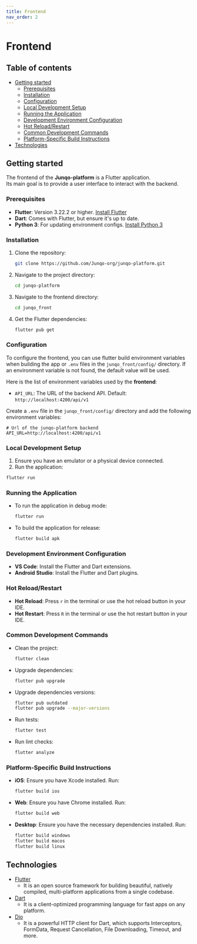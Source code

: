 ```yaml
---
title: Frontend
nav_order: 2
---
```


<!-- omit in toc -->
# Frontend

<!-- omit in toc -->
## Table of contents

- [Getting started](#getting-started)
  - [Prerequisites](#prerequisites)
  - [Installation](#installation)
  - [Configuration](#configuration)
  - [Local Development Setup](#local-development-setup)
  - [Running the Application](#running-the-application)
  - [Development Environment Configuration](#development-environment-configuration)
  - [Hot Reload/Restart](#hot-reloadrestart)
  - [Common Development Commands](#common-development-commands)
  - [Platform-Specific Build Instructions](#platform-specific-build-instructions)
- [Technologies](#technologies)

## Getting started

The frontend of the **Junqo-platform** is a Flutter application.  
Its main goal is to provide a user interface to interact with the backend.

### Prerequisites

- **Flutter**: Version 3.22.2 or higher. [Install Flutter](https://docs.flutter.dev/get-started/install)
- **Dart**: Comes with Flutter, but ensure it's up to date.
- **Python 3**: For updating environment configs. [Install Python 3](https://www.python.org/downloads/)

### Installation

1. Clone the repository:

    ```sh
    git clone https://github.com/Junqo-org/junqo-platform.git
    ```

2. Navigate to the project directory:

    ```sh
    cd junqo-platform
    ```

3. Navigate to the frontend directory:

    ```sh
    cd junqo_front
    ```

4. Get the Flutter dependencies:

    ```sh
    flutter pub get
    ```

### Configuration

To configure the frontend, you can use flutter build environment variables when building the app or `.env` files in the `junqo_front/config/` directory.
If an environment variable is not found, the default value will be used.

Here is the list of environment variables used by the **frontend**:

- `API_URL`: The URL of the backend API. Default: `http://localhost:4200/api/v1`

Create a `.env` file in the `junqo_front/config/` directory and add the following environment variables:

```env
# Url of the junqo-platform backend
API_URL=http://localhost:4200/api/v1
```

### Local Development Setup

1. Ensure you have an emulator or a physical device connected.
2. Run the application:

  ```sh
  flutter run
  ```

### Running the Application

- To run the application in debug mode:

  ```sh
  flutter run
  ```

- To build the application for release:

  ```sh
  flutter build apk
  ```

### Development Environment Configuration

- **VS Code**: Install the Flutter and Dart extensions.
- **Android Studio**: Install the Flutter and Dart plugins.

### Hot Reload/Restart

- **Hot Reload**: Press `r` in the terminal or use the hot reload button in your IDE.
- **Hot Restart**: Press `R` in the terminal or use the hot restart button in your IDE.

### Common Development Commands

- Clean the project:

  ```sh
  flutter clean
  ```

- Upgrade dependencies:

  ```sh
  flutter pub upgrade
  ```

- Upgrade dependencies versions:

  ```sh
  flutter pub outdated
  flutter pub upgrade --major-versions
  ```

- Run tests:

  ```sh
  flutter test
  ```

- Run lint checks:

  ```sh
  flutter analyze
  ```

### Platform-Specific Build Instructions

- **iOS**: Ensure you have Xcode installed. Run:

  ```sh
  flutter build ios
  ```

- **Web**: Ensure you have Chrome installed. Run:

  ```sh
  flutter build web
  ```

- **Desktop**: Ensure you have the necessary dependencies installed. Run:

  ```sh
  flutter build windows
  flutter build macos
  flutter build linux
  ```

## Technologies

- [Flutter](https://flutter.dev/)
  - It is an open source framework for building beautiful, natively compiled, multi-platform applications from a single codebase.
- [Dart](https://dart.dev/)
  - It is a client-optimized programming language for fast apps on any platform.
- [Dio](https://pub.dev/packages/dio)
  - It is a powerful HTTP client for Dart, which supports Interceptors, FormData, Request Cancellation, File Downloading, Timeout, and more.

